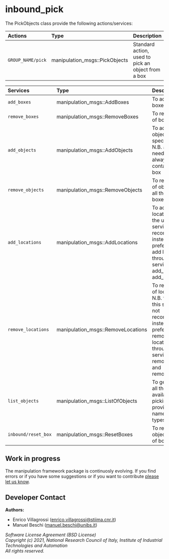 # inbound_pick #

The PickObjects class provide the following actions/services:
 
| Actions | Type | Description | 
|:--- | :----  | :------------------ | 
| `GROUP_NAME/pick` | manipulation_msgs::PickObjects | Standard action, used to pick an object from a box |


| Services | Type | Description | 
|:--- | :----  | :------------------ | 
| `add_boxes` | manipulation_msgs::AddBoxes | To add a list of boxes |
| `remove_boxes` | manipulation_msgs::RemoveBoxes | To remove a list of boxes |
| `add_objects` | manipulation_msgs::AddObjects | To add a list of objects to a specific box N.B. an object need to be always contained in a box |
| `remove_objects` | manipulation_msgs::RemoveObjects | To remove a list of objects from all the available boxes  |
| `add_locations` | manipulation_msgs::AddLocations | To add a list of locations N.B. the use of this service is not recommended, instead is preferred to add locations through the services add_boxes and add_objects |
| `remove_locations` | manipulation_msgs::RemoveLocations | To remove a list of locations N.B. the use of this service is not recommended, instead is preferred to remove locations through the services remove_boxes and remove_objects  |
| `list_objects` | manipulation_msgs::ListOfObjects | To get a list of all the objects available for picking providing the names and the types | 
| `inbound/reset_box` | manipulation_msgs::ResetBoxes | To reset all the objects in a list of boxes |


## Work in progress
The manipulation framework package is continuosly evolving. If you find errors or if you have some suggestions or if you want to contribute [please let us know](https://github.com/JRL-CARI-CNR-UNIBS/manipulation/issues).

## Developer Contact
**Authors:**   
- Enrico Villagrossi (enrico.villagrossi@stiima.cnr.it)  
- Manuel Beschi (manuel.beschi@unibs.it)  

 
_Software License Agreement (BSD License)_    
_Copyright (c) 2021, National Research Council of Italy, Institute of Industrial Technologies and Automation_    
_All rights reserved._
